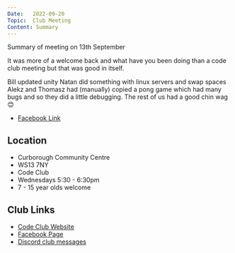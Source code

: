 ```yaml
---
Date:   2022-09-20
Topic:  Club Meeting
Content: Summary
---
```



Summary of meeting on 13th September 

It was more of a welcome back and what have you been doing than a code club meeting but that was good in itself. 

Bill updated unity
Natan did something with linux servers and swap spaces
Alekz and Thomasz had (manually) copied a pong game which had many bugs and so they did a little debugging.
The rest of us had a good chin wag 😊

* [Facebook Link](https://www.facebook.com/720665616418529/posts/596868018798290)

## Location

* Curborough Community Centre
* WS13 7NY
* Code Club
* Wednesdays 5:30 - 6:30pm
* 7 - 15 year olds welcome

## Club Links

* [Code Club Website](https://lichfield-code-club.github.io/)
* [Facebook Page](https://www.facebook.com/LichfieldCoders)
* [Discord club messages](https://discord.gg/szz6xGK)
